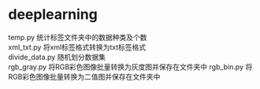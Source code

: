 # deeplearning
temp.py  统计标签文件夹中的数据种类及个数  
xml_txt.py  将xml标签格式转换为txt标签格式  
divide_data.py 随机划分数据集  
rgb_gray.py 将RGB彩色图像批量转换为灰度图并保存在文件夹中
rgb_bin.py 将RGB彩色图像批量转换为二值图并保存在文件夹中
